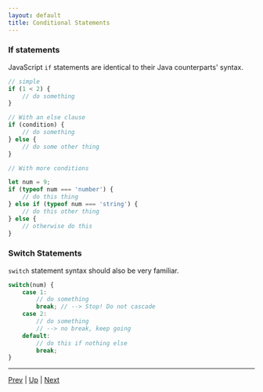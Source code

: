 ```yaml
---
layout: default
title: Conditional Statements
---
```


### If statements
JavaScript `if` statements are identical to their Java counterparts' syntax.

```javascript
// simple
if (1 < 2) {
	// do something
}

// With an else clause
if (condition) {
	// do something
} else {
	// do some other thing
}

// With more conditions

let num = 9;
if (typeof num === 'number') {
	// do this thing
} else if (typeof num === 'string') {
	// do this other thing
} else {
	// otherwise do this
}
```

### Switch Statements
`switch` statement syntax should also be very familiar.

```javascript
switch(num) {
	case 1:
		// do something
		break; // --> Stop! Do not cascade
	case 2:
		// do something
		// --> no break, keep going
	default:
		// do this if nothing else
		break;
}
```

<hr>

[Prev](README.md) | [Up](README.md) | [Next](loops.md)

